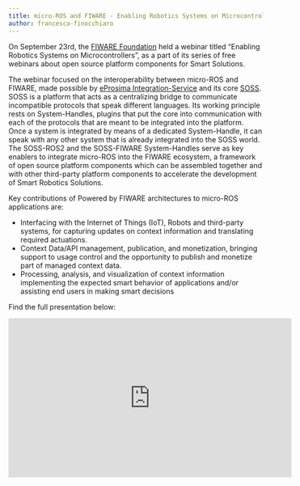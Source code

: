 ```yaml
---
title: micro-ROS and FIWARE - Enabling Robotics Systems on Microcontrollers
author: francesca-finocchiaro
---
```


On September 23rd, the [FIWARE Foundation](https://www.fiware.org/foundation/) held a webinar titled “Enabling Robotics Systems on Microcontrollers”, as a part of its series of free webinars about open source platform components for Smart Solutions.

The webinar focused on the interoperability between micro-ROS and FIWARE, made possible by [eProsima Integration-Service](https://integration-service.docs.eprosima.com/en/latest/) and its core [SOSS](https://soss.docs.eprosima.com/en/latest/). SOSS is a platform that acts as a centralizing bridge to communicate incompatible protocols that speak different languages. Its working principle rests on System-Handles, plugins that put the core into communication with each of the protocols that are meant to be integrated into the platform. Once a system is integrated by means of a dedicated System-Handle, it can speak with any other system that is already integrated into the SOSS world.
The SOSS-ROS2 and the SOSS-FIWARE System-Handles serve as key enablers to integrate micro-ROS into the FIWARE ecosystem, a framework of open source platform components which can be assembled together and with other third-party platform components to accelerate the development of Smart Robotics Solutions. 

Key contributions of Powered by FIWARE architectures to micro-ROS applications are:

* Interfacing with the Internet of Things (IoT), Robots and third-party systems, for capturing updates on context information and translating required actuations.
* Context Data/API management, publication, and monetization, bringing support to usage control and the opportunity to publish and monetize part of managed context data.
* Processing, analysis, and visualization of context information implementing the expected smart behavior of applications and/or assisting end users in making smart decisions

Find the full presentation below:

<iframe width="560" height="315" src="https://www.youtube.com/embed/XJL2_FHcils" frameborder="0" allow="accelerometer; autoplay; clipboard-write; encrypted-media; gyroscope; picture-in-picture" allowfullscreen></iframe>
